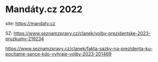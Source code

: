 # Mandáty.cz 2022

site: https://mandaty.cz

SZ: https://www.seznamzpravy.cz/clanek/volby-prezidentske-2023-pruzkumy-219234

https://www.seznamzpravy.cz/clanek/fakta-sazky-na-prezidenta-ku-pocitame-sance-kdo-vyhraje-volby-2023-201469